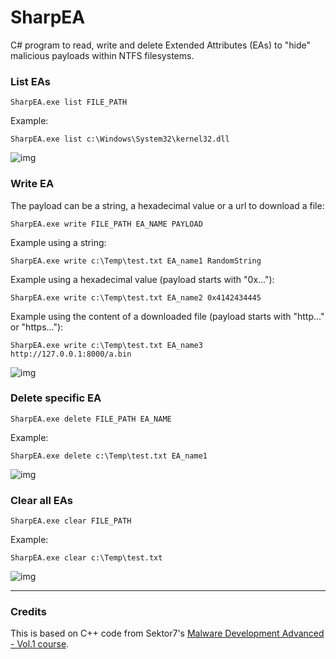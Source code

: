 # SharpEA

C# program to read, write and delete Extended Attributes (EAs) to "hide" malicious payloads within NTFS filesystems.

### List EAs

```
SharpEA.exe list FILE_PATH
```

Example:

```
SharpEA.exe list c:\Windows\System32\kernel32.dll
```

![img](https://raw.githubusercontent.com/ricardojoserf/ricardojoserf.github.io/master/images/sharpea-screenshots/Screenshot_1.png)


### Write EA

The payload can be a string, a hexadecimal value or a url to download a file:

```
SharpEA.exe write FILE_PATH EA_NAME PAYLOAD
```

Example using a string:

```
SharpEA.exe write c:\Temp\test.txt EA_name1 RandomString
```

Example using a hexadecimal value (payload starts with "0x..."):

```
SharpEA.exe write c:\Temp\test.txt EA_name2 0x4142434445
```

Example using the content of a downloaded file (payload starts with "http..." or "https..."):

```
SharpEA.exe write c:\Temp\test.txt EA_name3 http://127.0.0.1:8000/a.bin
```

![img](https://raw.githubusercontent.com/ricardojoserf/ricardojoserf.github.io/master/images/sharpea-screenshots/Screenshot_2.png)


### Delete specific EA

```
SharpEA.exe delete FILE_PATH EA_NAME
```

Example:

```
SharpEA.exe delete c:\Temp\test.txt EA_name1
```


![img](https://raw.githubusercontent.com/ricardojoserf/ricardojoserf.github.io/master/images/sharpea-screenshots/Screenshot_3.png)



### Clear all EAs

```
SharpEA.exe clear FILE_PATH
```

Example:

```
SharpEA.exe clear c:\Temp\test.txt
```


![img](https://raw.githubusercontent.com/ricardojoserf/ricardojoserf.github.io/master/images/sharpea-screenshots/Screenshot_4.png)


--------------------------------------------------------

### Credits

This is based on C++ code from Sektor7's [Malware Development Advanced - Vol.1 course](https://institute.sektor7.net/rto-maldev-adv1).
